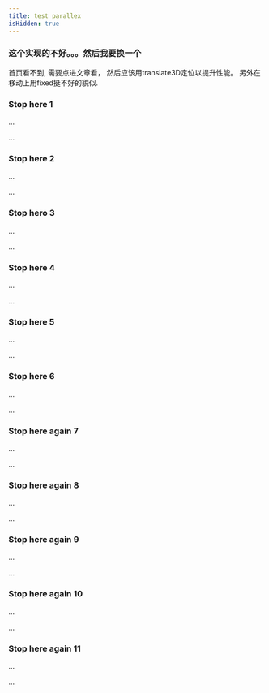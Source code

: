 ```yaml
---
title: test parallex
isHidden: true
---
```


### 这个实现的不好。。。然后我要换一个

首页看不到, 需要点进文章看，
然后应该用translate3D定位以提升性能。
另外在移动上用fixed挺不好的貌似.

  
  

### Stop here 1

...

...

### Stop here 2

...

...

### Stop hero 3

...

...

### Stop here 4

...

...

### Stop here 5 

...

...

### Stop here 6

...

...

### Stop here again 7

...

...

### Stop here again 8

...

...

### Stop here again 9

...

...

### Stop here again 10

...

...

### Stop here again 11

...

...


<script type="text/fake">
  // text sorption
  if (page.type === 'post') {
    var textSorption = new TextSorption({
      elems: $('h3'),
      slowDown: false,
      extraPoints: []
    })

    setTimeout(function(){
      textSorption.update()
    }, 5000)
    setTimeout(function(){
      textSorption.update()
    }, 20000)
    exports.textSorption = textSorption
  }
</script>
